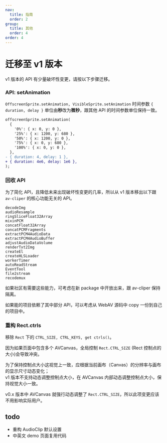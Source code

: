 ```yaml
---
nav:
  title: 指南
  order: 2
group:
  title: 其他
  order: 4
order: 4
---
```


# 迁移至 v1 版本

v1 版本的 API 有少量破坏性变更，请按以下步骤迁移。

### API: setAnimation

`OffscreenSprite.setAnimation, VisibleSprite.setAnimation` 时间参数 `{ duration, delay }` 单位由**秒**改为**微秒**，跟其他 API 的时间参数单位保持一致。

```diff
offscreenSprite.setAnimation(
  {
    '0%': { x: 0, y: 0 },
    '25%': { x: 1200, y: 680 },
    '50%': { x: 1200, y: 0 },
    '75%': { x: 0, y: 680 },
    '100%': { x: 0, y: 0 },
  },
- { duration: 4, delay: 1 },
+ { duration: 4e6, delay: 1e6 },
);
```

### 回收 API

为了简化 API，且降低未来出现破坏性变更的几率，所以从 v1 版本移出以下跟 `av-cliper` 的核心功能无关的 API。

```
decodeImg
audioResample
ringSliceFloat32Array
mixinPCM
concatFloat32Array
concatPCMFragments
extractPCM4AudioData
extractPCM4AudioBuffer
adjustAudioDataVolume
renderTxt2Img
createEl
createHLSLoader
workerTimer
autoReadStream
EventTool
file2stream
recodemux
```

如果社区有需要这些能力，可考虑在新 package 中开放出来，跟 av-cliper 保持隔离。

如果能的项目依赖了其中部分 API，可以考虑从 WebAV 源码中 copy 一份到自己的项目中。

### 重构 Rect.ctrls

移除 `Rect` 下的 `CTRL_SIZE, CTRL_KEYS, get ctrls()`。

因为如果页面中包含多个 AVCanvas，全局控制 `Rect.CTRL_SIZE` (Rect 控制点的大小)会导致冲突。

为了保持控制点大小这视觉上一致，应根据当前画布（Canvas）的分辨率与画布的显示尺寸动态变化；  
v1 版本不支持动态调整控制点大小，在 AVCanvas 内部动态调整控制点大小，保持视觉大小一致。

v0.x 版本中 AVCanvas 就强行动态调整了 `Rect.CTRL_SIZE`，所以此项变更应该不用影响实际用户。

## todo

- 重构 AudioClip 默认设置
- 中英文 demo 页面复用代码
